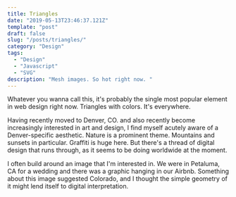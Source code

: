 ```yaml
---
title: Triangles
date: "2019-05-13T23:46:37.121Z"
template: "post"
draft: false
slug: "/posts/triangles/"
category: "Design"
tags:
  - "Design"
  - "Javascript"
  - "SVG"
description: "Mesh images. So hot right now. "
---
```


Whatever you wanna call this, it's probably the single most popular element in web design right now. Triangles with colors. It's everywhere.

Having recently moved to Denver, CO. and also recently become increasingly interested in art and design, I find myself acutely aware of a Denver-specific aesthetic. Nature is a prominent theme. Mountains and sunsets in particular. Graffiti is huge here. But there's a thread of digital design that runs through, as it seems to be doing worldwide at the moment.

I often build around an image that I'm interested in. We were in Petaluma, CA for a wedding and there was a graphic hanging in our Airbnb. Something about this image suggested Colorado, and I thought the simple geometry of it might lend itself to digital interpretation.

